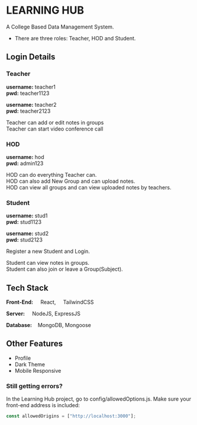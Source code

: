 # LEARNING HUB

A College Based Data Management System.

- There are three roles: Teacher, HOD and Student.

## Login Details

### Teacher

**username:** teacher1  
**pwd:** teacher1123

**username:** teacher2  
**pwd:** teacher2123

Teacher can add or edit notes in groups<br>
Teacher can start video conference call

### HOD

**username:** hod<br>
**pwd:** admin123

HOD can do everything Teacher can.  <br>
HOD can also add New Group and can upload notes.<br>
HOD can view all groups and can view uploaded notes by teachers.

### Student

**username:** stud1  <br>
**pwd:** stud1123

**username:** stud2<br>
**pwd:** stud2123

Register a new Student and Login.  <br>

Student can view notes in groups.<br>
Student can also join or leave a Group(Subject).

## Tech Stack

**Front-End:** <img src="https://cdn.svgporn.com/logos/react.svg" height="12" width="12"> React, <img src="https://cdn.svgporn.com/logos/tailwindcss-icon.svg" height="12" width="12"> TailwindCSS

**Server:** <img src="https://cdn.svgporn.com/logos/nodejs-icon.svg" height="12" width="12"> NodeJS, ExpressJS

**Database:** <img src="https://cdn.svgporn.com/logos/mongodb-icon.svg" height="12" width="12">MongoDB, Mongoose

## Other Features

- Profile
- Dark Theme
- Mobile Responsive

### Still getting errors?

In the Learning Hub project, go to config/allowedOptions.js. Make sure your front-end address is included:

```javascript
const allowedOrigins = ["http://localhost:3000"];
```
